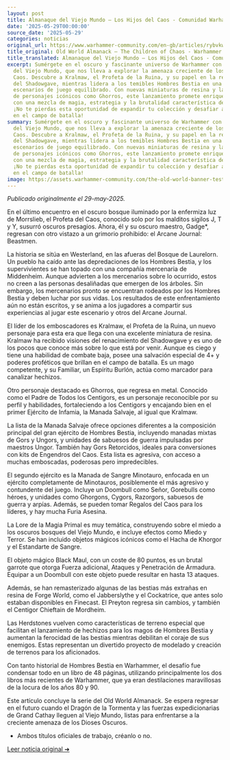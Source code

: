 ```yaml
---
layout: post
title: Almanaque del Viejo Mundo – Los Hijos del Caos - Comunidad Warhammer
date: '2025-05-29T00:00:00'
source_date: '2025-05-29'
categories: noticias
original_url: https://www.warhammer-community.com/en-gb/articles/rybvkwfs/old-world-almanack-the-children-of-chaos/
title_original: Old World Almanack – The Children of Chaos - Warhammer Community
title_translated: Almanaque del Viejo Mundo – Los Hijos del Caos - Comunidad Warhammer
excerpt: Sumérgete en el oscuro y fascinante universo de Warhammer con el último Almanaque
  del Viejo Mundo, que nos lleva a explorar la amenaza creciente de los Hijos del
  Caos. Descubre a Kralmaw, el Profeta de la Ruina, y su papel en la resurrección
  del Shadowgave, mientras lidera a los temibles Hombres Bestia en una serie de emocionantes
  escenarios de juego equilibrado. Con nuevas miniaturas de resina y la reintroducción
  de personajes icónicos como Ghorros, este lanzamiento promete enriquecer tus batallas
  con una mezcla de magia, estrategia y la brutalidad característica del Viejo Mundo.
  ¡No te pierdas esta oportunidad de expandir tu colección y desafiar a tus oponentes
  en el campo de batalla!
summary: Sumérgete en el oscuro y fascinante universo de Warhammer con el último Almanaque
  del Viejo Mundo, que nos lleva a explorar la amenaza creciente de los Hijos del
  Caos. Descubre a Kralmaw, el Profeta de la Ruina, y su papel en la resurrección
  del Shadowgave, mientras lidera a los temibles Hombres Bestia en una serie de emocionantes
  escenarios de juego equilibrado. Con nuevas miniaturas de resina y la reintroducción
  de personajes icónicos como Ghorros, este lanzamiento promete enriquecer tus batallas
  con una mezcla de magia, estrategia y la brutalidad característica del Viejo Mundo.
  ¡No te pierdas esta oportunidad de expandir tu colección y desafiar a tus oponentes
  en el campo de batalla!
image: https://assets.warhammer-community.com/the-old-world-banner-test.jpg
---
```


*Publicado originalmente el 29-may-2025.*


En el último encuentro en el oscuro bosque iluminado por la enfermiza luz de Morrslieb, el Profeta del Caos, conocido solo por los malditos sigilos J, T y Y, susurró oscuros presagios. Ahora, él y su oscuro maestro, Gadge*, regresan con otro vistazo a un grimorio prohibido: el Arcane Journal: Beastmen.

La historia se sitúa en Westerland, en las afueras del Bosque de Laurelorn. Un pueblo ha caído ante las depredaciones de los Hombres Bestia, y los supervivientes se han topado con una compañía mercenaria de Middenheim. Aunque advierten a los mercenarios sobre lo ocurrido, estos no creen a las personas desaliñadas que emergen de los árboles. Sin embargo, los mercenarios pronto se encuentran rodeados por los Hombres Bestia y deben luchar por sus vidas. Los resultados de este enfrentamiento aún no están escritos, y se anima a los jugadores a compartir sus experiencias al jugar este escenario y otros del Arcane Journal.

El líder de los emboscadores es Kralmaw, el Profeta de la Ruina, un nuevo personaje para esta era que llega con una excelente miniatura de resina. Kralmaw ha recibido visiones del renacimiento del Shadowgave y es uno de los pocos que conoce más sobre lo que está por venir. Aunque es ciego y tiene una habilidad de combate baja, posee una salvación especial de 4+ y poderes proféticos que brillan en el campo de batalla. Es un mago competente, y su Familiar, un Espíritu Burlón, actúa como marcador para canalizar hechizos.

Otro personaje destacado es Ghorros, que regresa en metal. Conocido como el Padre de Todos los Centigors, es un personaje reconocible por su perfil y habilidades, fortaleciendo a los Centigors y encajando bien en el primer Ejército de Infamia, la Manada Salvaje, al igual que Kralmaw.

La lista de la Manada Salvaje ofrece opciones diferentes a la composición principal del gran ejército de Hombres Bestia, incluyendo manadas mixtas de Gors y Ungors, y unidades de sabuesos de guerra impulsadas por maestros Ungor. También hay Gors Retorcidos, ideales para conversiones con kits de Engendros del Caos. Esta lista es agresiva, con acceso a muchas emboscadas, poderosas pero impredecibles.

El segundo ejército es la Manada de Sangre Minotauro, enfocada en un ejército completamente de Minotauros, posiblemente el más agresivo y contundente del juego. Incluye un Doombull como Señor, Gorebulls como héroes, y unidades como Ghorgons, Cygors, Razorgors, sabuesos de guerra y arpías. Además, se pueden tomar Regalos del Caos para los líderes, y hay mucha Furia Asesina.

La Lore de la Magia Primal es muy temática, construyendo sobre el miedo a los oscuros bosques del Viejo Mundo, e incluye efectos como Miedo y Terror. Se han incluido objetos mágicos icónicos como el Hacha de Khorgor y el Estandarte de Sangre.

El objeto mágico Black Maul, con un coste de 80 puntos, es un brutal garrote que otorga Fuerza adicional, Ataques y Penetración de Armadura. Equipar a un Doombull con este objeto puede resultar en hasta 13 ataques.

Además, se han remasterizado algunas de las bestias más extrañas en resina de Forge World, como el Jabberslythe y el Cockatrice, que antes solo estaban disponibles en Finecast. El Preyton regresa sin cambios, y también el Centigor Chieftain de Mordheim.

Las Herdstones vuelven como características de terreno especial que facilitan el lanzamiento de hechizos para los magos de Hombres Bestia y aumentan la ferocidad de las bestias mientras debilitan el coraje de sus enemigos. Estas representan un divertido proyecto de modelado y creación de terrenos para los aficionados.

Con tanto historial de Hombres Bestia en Warhammer, el desafío fue condensar todo en un libro de 48 páginas, utilizando principalmente los dos libros más recientes de Warhammer, que ya eran destilaciones maravillosas de la locura de los años 80 y 90.

Este artículo concluye la serie del Old World Almanack. Se espera regresar en el futuro cuando el Dragón de la Tormenta y las fuerzas expedicionarias de Grand Cathay lleguen al Viejo Mundo, listas para enfrentarse a la creciente amenaza de los Dioses Oscuros. 

* Ambos títulos oficiales de trabajo, créanlo o no.


[Leer noticia original ➜](https://www.warhammer-community.com/en-gb/articles/rybvkwfs/old-world-almanack-the-children-of-chaos/)